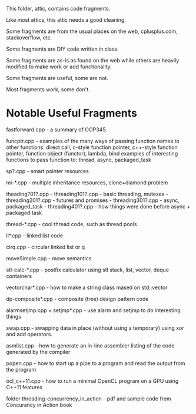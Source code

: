This folder, attic, contains code fragments. 

Like most attics, this attic needs a good cleaning.

Some fragments are from the usual places on the web, cplusplus.com, stackoverflow, etc.

Some fragments are DIY code written in class.

Some fragments are as-is as found on the web while others are heavily modified to make work or add functionality.


Some fragments are useful, some are not.

Most fragments work, some don't.

Notable Useful Fragments
========================

fastforward.cpp  - a summary of OOP345.

funcptr.cpp - examples of the many ways of passing function names to other functions:
              direct call, c-style function pointer, c++-style function pointer, function object (functor), lambda, bind
              examples of interesting functions to pass function to: thread, async, packaged_task

sp?.cpp     - smart pointer resources

mi-*.cpp    - multiple inheritance resources, clone+diamond problem

theading?01?.cpp - threading101?.cpp - basic threading, mutexes
                 - threading201?.cpp - futures and promises
                 - threading301?.cpp - async, packaged_task
                 - threading401?.cpp - how things were done before async + packaged task

thread-*.cpp     - cool thread code, such as thread pools

ll*.cpp          - linked list code

cirq.cpp         - circular linked list or q

moveSimple.cpp   - move semantics

stl-calc-*.cpp   - postfix calculator using stl stack, list, vector, deque containers

vectorchar*.cpp  - how to make a string class mased on std::vector<char>

dp-composite*.cpp  - composite (tree) design pattern code

alarmsetjmp.cpp + setjmp*.cpp - use alarm and setjmp to do interesting things

swap.cpp          - swapping data in place (without using a temporary) using xor and add operators.

asmlist.cpp       - how to generate an in-line assembler listing of the code generated by the compiler

popen.cpp         - how to start up a pipe to a program and read the output from the program

ocl_c++11.cpp     - how to run a minimal OpenCL program on a GPU using C++11 features

folder threading-concurrency_in_action
                  - pdf and sample code from Concurancy in Action book
